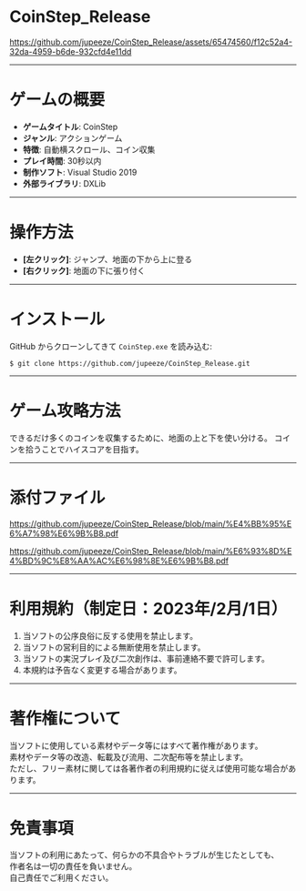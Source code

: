 # CoinStep_Release

https://github.com/jupeeze/CoinStep_Release/assets/65474560/f12c52a4-32da-4959-b6de-932cfd4e11dd

---

# ゲームの概要

- **ゲームタイトル**: CoinStep
- **ジャンル**: アクションゲーム
- **特徴**: 自動横スクロール、コイン収集
- **プレイ時間**: 30秒以内
- **制作ソフト**: Visual Studio 2019
- **外部ライブラリ**: DXLib

---

# 操作方法

- **[左クリック]**: ジャンプ、地面の下から上に登る
- **[右クリック]**: 地面の下に張り付く

---

# インストール

GitHub からクローンしてきて `CoinStep.exe` を読み込む:

```console
$ git clone https://github.com/jupeeze/CoinStep_Release.git
```

---

# ゲーム攻略方法

できるだけ多くのコインを収集するために、地面の上と下を使い分ける。
コインを拾うことでハイスコアを目指す。

---

# 添付ファイル

https://github.com/jupeeze/CoinStep_Release/blob/main/%E4%BB%95%E6%A7%98%E6%9B%B8.pdf

https://github.com/jupeeze/CoinStep_Release/blob/main/%E6%93%8D%E4%BD%9C%E8%AA%AC%E6%98%8E%E6%9B%B8.pdf

---

# 利用規約（制定日：2023年/2月/1日）

1. 当ソフトの公序良俗に反する使用を禁止します。
2. 当ソフトの営利目的による無断使用を禁止します。
3. 当ソフトの実況プレイ及び二次創作は、事前連絡不要で許可します。
4. 本規約は予告なく変更する場合があります。

---

# 著作権について

当ソフトに使用している素材やデータ等にはすべて著作権があります。  
素材やデータ等の改造、転載及び流用、二次配布等を禁止します。  
ただし、フリー素材に関しては各著作者の利用規約に従えば使用可能な場合があります。

---

# 免責事項

当ソフトの利用にあたって、何らかの不具合やトラブルが生じたとしても、  
作者名は一切の責任を負いません。  
自己責任でご利用ください。

